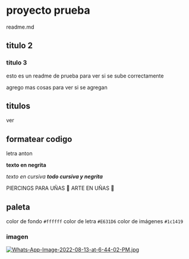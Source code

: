 # proyecto prueba
readme.md
## titulo 2

### titulo 3

esto es un readme de prueba para ver si se sube correctamente

agrego mas cosas para ver si se agregan 

## titulos
ver 
## formatear codigo

letra anton

**texto en negrita**

*texto en cursiva*
***todo cursiva y negrita***

PIERCINGS PARA UÑAS :nail_care: ARTE EN UÑAS :gem:

## paleta
color de fondo `#ffffff` color de letra `#E631D6` color de imágenes `#1c1419`

### imagen
[![Whats-App-Image-2022-08-13-at-6-44-02-PM.jpg](https://i.postimg.cc/jjsVtzHP/Whats-App-Image-2022-08-13-at-6-44-02-PM.jpg)](https://postimg.cc/0zHXCKHy)